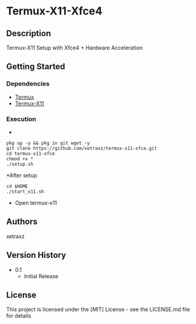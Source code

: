 # Termux-X11-Xfce4


## Description

Termux-X11 Setup with Xfce4 + Hardware Acceleration

## Getting Started

### Dependencies

* [Termux](https://github.com/termux/termux-app#readme)
* [Termux-X11](https://github.com/termux/termux-x11#readme)

### Execution

*
```
pkg up -y && pkg in git wget -y
git clone https://github.com/xetraxz/termux-x11-xfce.git
cd termux-x11-xfce
chmod +x *
./setup.sh
```
*After setup
```
cd $HOME
./start_x11.sh
```
* Open termux-x11

## Authors
xetraxz

## Version History

* 0.1
    * Initial Release

## License

This project is licensed under the [MIT] License - see the LICENSE.md file for details
